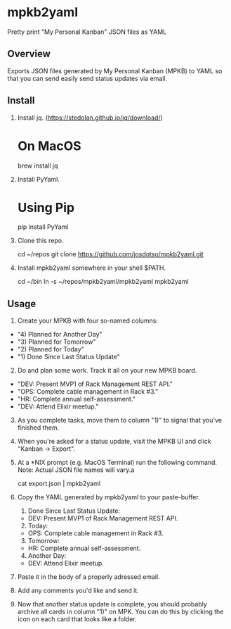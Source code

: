 
# mpkb2yaml

Pretty print "My Personal Kanban" JSON files as YAML


## Overview

Exports JSON files generated by My Personal Kanban (MPKB) to YAML so that you
can send easily send status updates via email.


## Install

1. Install jq. (https://stedolan.github.io/jq/download/)

    # On MacOS
    brew install jq

2. Install PyYaml.

    # Using Pip
    pip install PyYaml

3. Clone this repo.

    cd ~/repos
    git clone https://github.com/josdotso/mpkb2yaml.git

4. Install mpkb2yaml somewhere in your shell $PATH.

    cd ~/bin
    ln -s ~/repos/mpkb2yaml/mpkb2yaml mpkb2yaml


## Usage

1. Create your MPKB with four so-named columns:
  - "4) Planned for Another Day"
  - "3) Planned for Tomorrow"
  - "2) Planned for Today"
  - "1) Done Since Last Status Update"

2. Do and plan some work. Track it all on your new MPKB board.
  - "DEV: Present MVP1 of Rack Management REST API."
  - "OPS: Complete cable management in Rack #3."
  - "HR: Complete annual self-assessment."
  - "DEV: Attend Elixir meetup."

3. As you complete tasks, move them to column "1)" to signal that you've
   finished them.

4. When you're asked for a status update, visit the MPKB UI and click
   "Kanban -> Export".

5. At a \*NIX prompt (e.g. MacOS Terminal) run the following command.
   Note: Actual JSON file names will vary.a

    cat export.json | mpkb2yaml

6. Copy the YAML generated by mpkb2yaml to your paste-buffer.

    1) Done Since Last Status Update:
    - DEV: Present MVP1 of Rack Management REST API.

    2) Today:
    - OPS: Complete cable management in Rack #3.

    3) Tomorrow:
    - HR: Complete annual self-assessment.

    4) Another Day:
    - DEV: Attend Elixir meetup.

7. Paste it in the body of a properly adressed email.

8. Add any comments you'd like and send it.

9. Now that another status update is complete, you should probably archive
   all cards in column "1)" on MPK. You can do this by clicking the icon on
   each card that looks like a folder.

